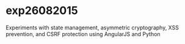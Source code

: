 # exp26082015
Experiments with state management, asymmetric cryptography, XSS prevention, and CSRF protection using AngularJS and Python
